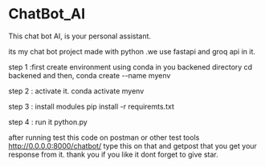 # ChatBot_AI
This chat bot AI, is  your personal assistant. 

its my chat bot project made with python .we use fastapi and groq api in it. 

step 1 :first create environment using conda in you backened directory cd backened and then, conda create --name myenv

step 2 : activate it. conda activate myenv

step 3 : install modules pip install -r requiremts.txt

step 4 : run it python.py

after running test this code on postman or other test tools http://0.0.0.0:8000/chatbot/ type this on that and getpost that you get your response from it. thank you if you like it dont forget to give star.
